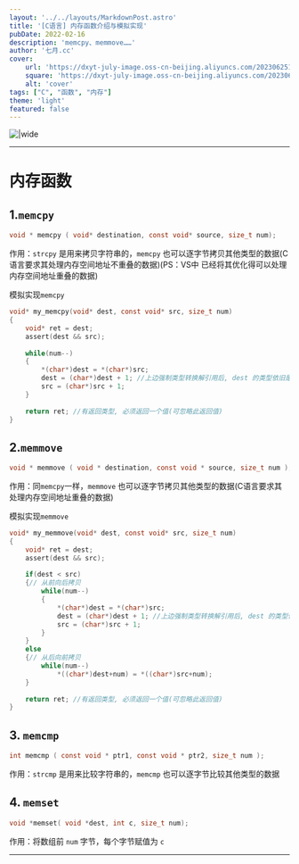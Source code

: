 ```yaml
---
layout: '../../layouts/MarkdownPost.astro'
title: '[C语言] 内存函数介绍与模拟实现'
pubDate: 2022-02-16
description: 'memcpy、memmove……'
author: '七月.cc'
cover:
    url: 'https://dxyt-july-image.oss-cn-beijing.aliyuncs.com/202306251812215.png'
    square: 'https://dxyt-july-image.oss-cn-beijing.aliyuncs.com/202306251812215.png'
    alt: 'cover'
tags: ["C", "函数", "内存"]
theme: 'light'
featured: false
---
```


![|wide](https://dxyt-july-image.oss-cn-beijing.aliyuncs.com/202306251812215.png)

---



# 内存函数

## 1.`memcpy`

```c
void * memcpy ( void* destination, const void* source, size_t num);
```

作用：`strcpy` 是用来拷贝字符串的，`memcpy` 也可以逐字节拷贝其他类型的数据(C语言要求其处理内存空间地址不重叠的数据)(PS：VS中 已经将其优化得可以处理内存空间地址重叠的数据)

模拟实现`memcpy`

```c
void* my_memcpy(void* dest, const void* src, size_t num)
{
    void* ret = dest;
    assert(dest && src);
    
    while(num--)
    {
        *(char*)dest = *(char*)src;
        dest = (char*)dest + 1;	//上边强制类型转换解引用后, dest 的类型依旧是 void*, 无法直接加加, 所以依旧需要强制类型转换
        src = (char*)src + 1;
    }
    
    return ret; //有返回类型, 必须返回一个值(可忽略此返回值)
}
```

## 2.`memmove`

```c
void * memmove ( void * destination, const void * source, size_t num );
```

作用：同`memcpy`一样，`memmove` 也可以逐字节拷贝其他类型的数据(C语言要求其处理内存空间地址重叠的数据)

模拟实现`memmove`

```c
void* my_memmove(void* dest, const void* src, size_t num)
{
    void* ret = dest;
    assert(dest && src);
    
    if(dest < src)
    {// 从前向后拷贝
        while(num--)
    	{
        	*(char*)dest = *(char*)src;
        	dest = (char*)dest + 1;	//上边强制类型转换解引用后, dest 的类型依旧是 void*, 无法直接加加, 所以依旧需要强制类型转换
        	src = (char*)src + 1;
    	}
    }
    else
    {// 从后向前拷贝
        while(num--)
        	*((char*)dest+num) = *((char*)src+num);
    }
    
    return ret; //有返回类型, 必须返回一个值(可忽略此返回值)
}
```

## 3. `memcmp`

```c
int memcmp ( const void * ptr1, const void * ptr2, size_t num );
```

作用：`strcmp` 是用来比较字符串的，`memcmp` 也可以逐字节比较其他类型的数据

## 4. `memset`

```c
void *memset( void *dest, int c, size_t num);
```

作用：将数组前 `num` 字节，每个字节赋值为 `c`

---------------------


